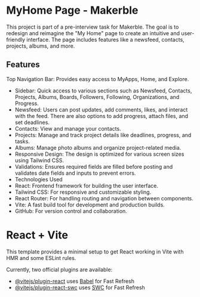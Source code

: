 # MyHome Page - Makerble
This project is part of a pre-interview task for Makerble. The goal is to redesign and reimagine the "My Home" page to create an intuitive and user-friendly interface. The page includes features like a newsfeed, contacts, projects, albums, and more.

## Features
Top Navigation Bar: Provides easy access to MyApps, Home, and Explore.
- Sidebar: Quick access to various sections such as Newsfeed, Contacts, Projects, Albums, Boards, Followers, Following, Organizations, and Progress.
- Newsfeed: Users can post updates, add comments, likes, and interact with the feed. There are also options to add progress, attach files, and set deadlines.
- Contacts: View and manage your contacts.
- Projects: Manage and track project details like deadlines, progress, and tasks.
- Albums: Manage photo albums and organize project-related media.
- Responsive Design: The design is optimized for various screen sizes using Tailwind CSS.
- Validations: Ensures required fields are filled before posting and validates date fields and inputs to prevent errors.
- Technologies Used
- React: Frontend framework for building the user interface.
- Tailwind CSS: For responsive and customizable styling.
- React Router: For handling routing and navigation between components.
- Vite: A fast build tool for development and production builds.
- GitHub: For version control and collaboration.


# React + Vite

This template provides a minimal setup to get React working in Vite with HMR and some ESLint rules.

Currently, two official plugins are available:

- [@vitejs/plugin-react](https://github.com/vitejs/vite-plugin-react/blob/main/packages/plugin-react/README.md) uses [Babel](https://babeljs.io/) for Fast Refresh
- [@vitejs/plugin-react-swc](https://github.com/vitejs/vite-plugin-react-swc) uses [SWC](https://swc.rs/) for Fast Refresh
